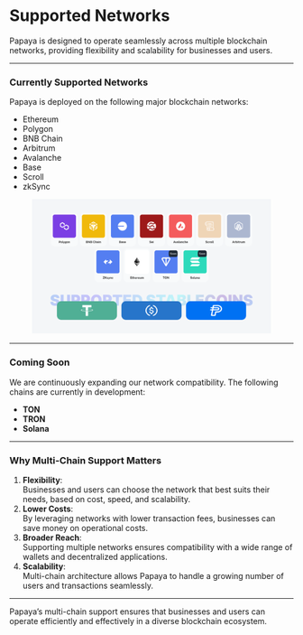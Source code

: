 # Supported Networks

Papaya is designed to operate seamlessly across multiple blockchain networks, providing flexibility and scalability for businesses and users.

***

### **Currently Supported Networks**

Papaya is deployed on the following major blockchain networks:

* Ethereum
* Polygon
* BNB Chain
* Arbitrum
* Avalanche
* Base
* Scroll
* zkSync

<figure><img src="../.gitbook/assets/tokens.png" alt=""><figcaption></figcaption></figure>

***

### **Coming Soon**

We are continuously expanding our network compatibility. The following chains are currently in development:

* **TON**
* **TRON**
* **Solana**

***

### **Why Multi-Chain Support Matters**

1. **Flexibility**:\
   Businesses and users can choose the network that best suits their needs, based on cost, speed, and scalability.
2. **Lower Costs**:\
   By leveraging networks with lower transaction fees, businesses can save money on operational costs.
3. **Broader Reach**:\
   Supporting multiple networks ensures compatibility with a wide range of wallets and decentralized applications.
4. **Scalability**:\
   Multi-chain architecture allows Papaya to handle a growing number of users and transactions seamlessly.

***

Papaya’s multi-chain support ensures that businesses and users can operate efficiently and effectively in a diverse blockchain ecosystem.
